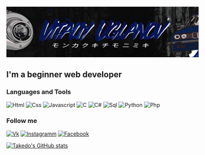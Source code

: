 [![Header](https://github.com/takeddo/takeddo/blob/main/assets/header.jpg)](https://www.instagram.com/takeddo/?hl=ru)

## I'm a beginner web developer

### Languages and Tools
![Html](https://img.shields.io/badge/-html-090909?style=for-the-badge&logo=HTML5&logoColor=e34f26)
![Css](https://img.shields.io/badge/-html-090909?style=for-the-badge&logo=css3&logoColor=1572b6)
![Javascript](https://img.shields.io/badge/-Javascript-090909?style=for-the-badge&logo=Javascript&logoColor=E9D54D)
![C](https://img.shields.io/badge/-C-090909?style=for-the-badge&logo=C&logoColor=a8b9cc)
![C#](https://img.shields.io/badge/-C%23-070c0f?style=for-the-badge&logo=sharp)
![Sql](https://img.shields.io/badge/-sql-090909?style=for-the-badge&logo=mysql&logoColor=006488)
![Python](https://img.shields.io/badge/-Python-090909?style=for-the-badge&logo=python&logoColor=d7aa3c)
![Php](https://img.shields.io/badge/-Php-090909?style=for-the-badge&logo=php&logoColor=777bb3)

### Follow me

[![Vk](https://img.shields.io/badge/-vkontakte-090909?style=for-the-badge&logo=vk&logoColor=1572b6)](https://vk.com/the.vagulik)
[![Instagramm](https://img.shields.io/badge/-intagramm-090909?style=for-the-badge&logo=instagram&logoColor=E4405F)](https://www.instagram.com/takeddo/?hl=ru)
[![Facebook](https://img.shields.io/badge/-facebook-090909?style=for-the-badge&logo=facebook&logoColor=1877F2)](https://www.facebook.com/profile.php?id=100042024964881)

[![Takedo's GitHub stats](https://github-readme-stats.vercel.app/api?username=takeddo&show_icons=true&theme=dracula)](https://github.com/takeddo)